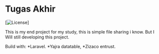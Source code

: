 # Tugas Akhir


[![License](https://poser.pugx.org/laravel/framework/license.svg)]

This is my end project for my study, this is simple file sharing i know. But I Will still developing this project.

Build with:
*Laravel.
*Yajra datatable,
*Zizaco entrust.